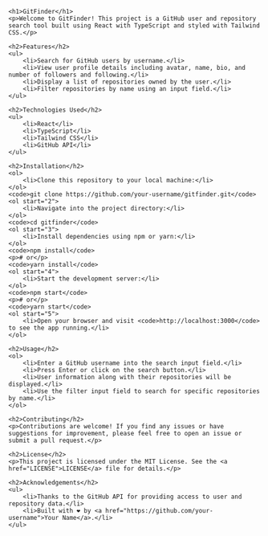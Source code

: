 
    <h1>GitFinder</h1>
    <p>Welcome to GitFinder! This project is a GitHub user and repository search tool built using React with TypeScript and styled with Tailwind CSS.</p>

    <h2>Features</h2>
    <ul>
        <li>Search for GitHub users by username.</li>
        <li>View user profile details including avatar, name, bio, and number of followers and following.</li>
        <li>Display a list of repositories owned by the user.</li>
        <li>Filter repositories by name using an input field.</li>
    </ul>

    <h2>Technologies Used</h2>
    <ul>
        <li>React</li>
        <li>TypeScript</li>
        <li>Tailwind CSS</li>
        <li>GitHub API</li>
    </ul>

    <h2>Installation</h2>
    <ol>
        <li>Clone this repository to your local machine:</li>
    </ol>
    <code>git clone https://github.com/your-username/gitfinder.git</code>
    <ol start="2">
        <li>Navigate into the project directory:</li>
    </ol>
    <code>cd gitfinder</code>
    <ol start="3">
        <li>Install dependencies using npm or yarn:</li>
    </ol>
    <code>npm install</code>
    <p># or</p>
    <code>yarn install</code>
    <ol start="4">
        <li>Start the development server:</li>
    </ol>
    <code>npm start</code>
    <p># or</p>
    <code>yarn start</code>
    <ol start="5">
        <li>Open your browser and visit <code>http://localhost:3000</code> to see the app running.</li>
    </ol>

    <h2>Usage</h2>
    <ol>
        <li>Enter a GitHub username into the search input field.</li>
        <li>Press Enter or click on the search button.</li>
        <li>User information along with their repositories will be displayed.</li>
        <li>Use the filter input field to search for specific repositories by name.</li>
    </ol>

    <h2>Contributing</h2>
    <p>Contributions are welcome! If you find any issues or have suggestions for improvement, please feel free to open an issue or submit a pull request.</p>

    <h2>License</h2>
    <p>This project is licensed under the MIT License. See the <a href="LICENSE">LICENSE</a> file for details.</p>

    <h2>Acknowledgements</h2>
    <ul>
        <li>Thanks to the GitHub API for providing access to user and repository data.</li>
        <li>Built with ❤️ by <a href="https://github.com/your-username">Your Name</a>.</li>
    </ul>

